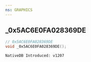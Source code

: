 ```yaml
---
ns: GRAPHICS
---
```

## _0x5AC6E0FA028369DE

```c
// 0x5AC6E0FA028369DE
void _0x5AC6E0FA028369DE();
```

```
NativeDB Introduced: v1207
```

